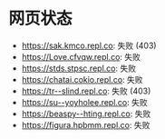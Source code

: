 # 网页状态
- https://sak.kmco.repl.co: 失败 (403)
- https://Love.cfvqw.repl.co: 失败
- https://stds.stpsc.repl.co: 失败
- https://chatai.cokio.repl.co: 失败
- https://tr--slind.repl.co: 失败 (403)
- https://su--yoyholee.repl.co: 失败
- https://beaspy--hting.repl.co: 失败
- https://figura.hpbmm.repl.co: 失败
